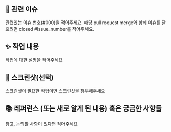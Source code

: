 ## 📌 관련 이슈
관련있는 이슈 번호(#000)을 적어주세요. 해당 pull request merge와 함께 이슈를 닫으려면 closed #Issue_number를 적어주세요.

## ✨ 작업 내용
작업에 대한 설명을 적어주세요

## 📸 스크린샷(선택)
스크린샷이 필요한 작업이면 스크린샷을 첨부해주세요

## 📚 레퍼런스 (또는 새로 알게 된 내용) 혹은 궁금한 사항들
참고, 논의할 사항이 있다면 적어주세요